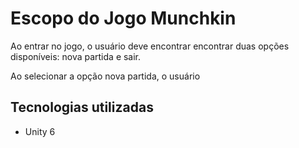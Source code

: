 # Escopo do Jogo Munchkin


Ao entrar no jogo, o usuário deve encontrar encontrar duas opções disponíveis: nova partida e sair.

Ao selecionar a opção nova partida, o usuário 


## Tecnologias utilizadas

* Unity 6

